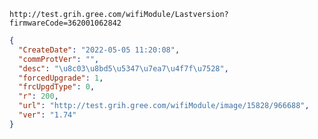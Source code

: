`http://test.grih.gree.com/wifiModule/Lastversion?firmwareCode=362001062842`

```json
{
  "CreateDate": "2022-05-05 11:20:08",
  "commProtVer": "",
  "desc": "\u8c03\u8bd5\u5347\u7ea7\u4f7f\u7528",
  "forcedUpgrade": 1,
  "frcUpgdType": 0,
  "r": 200,
  "url": "http://test.grih.gree.com/wifiModule/image/15828/966688",
  "ver": "1.74"
}
```